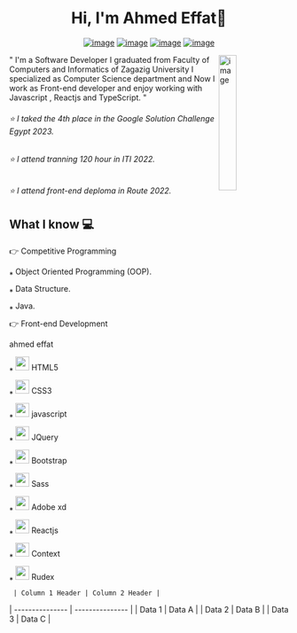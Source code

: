 <h1 align="center">Hi, I'm Ahmed Effat👋 </h1>
<p align="center">
  <a href="" ><img src="https://img.shields.io/badge/twitter-%231FA1F1?style=flat&logo=twitter&logoColor=white" alt="image"/></a>
  <a href="" ><img src="https://img.shields.io/badge/linkedin-%23017785?style=flat&logo=linkedin&logoColor=white" alt="image"/></a>
  <a href="" ><img src="https://img.shields.io/badge/youtube-%23FF0000?style=flat&logo=youtube&logoColor=white" alt="image"/></a>
  <a href="" ><img src="https://img.shields.io/badge/instagram-%23E4415F?style=flat&logo=instagram-&logoColor=white" alt="image"/></a>
</p>
<img src="https://github.com/mohamedabusrea/mohamedabusrea/blob/master/profile-img.png" align="right" width="25%" alt="image"/>

<p>
  " I'm a Software Developer I graduated from Faculty of Computers and Informatics of Zagazig University I specialized as Computer Science department and Now I work as Front-end developer and enjoy working with Javascript , Reactjs and TypeScript. "
</p>
 
<h6>⭐ I taked the 4th place in the Google Solution Challenge Egypt 2023. </h6>
<h6>⭐ I attend tranning 120 hour in ITI 2022. </h6>
<h6>⭐ I attend front-end deploma in Route 2022. </h6>

<h2>What I know 💻 </h2>
<p>👉 Competitive Programming</p>
<p>⁎ Object Oriented Programming (OOP).</p> 
<p>⁎ Data Structure. </p>
<p>⁎ Java. </p>

<p>👉 Front-end Development </p>
<a width="50%" >
    ahmed
</a>
<a width="25%">
    effat
</a>
<p>⁎ <img width="25px" src="https://encrypted-tbn0.gstatic.com/images?q=tbn:ANd9GcSS9v00g4XP1X0sFzxp64FIBSIgchtoRkAZSj_fjzq75u16gd3RcOmWYHJazTTHc6WSt30&usqp=CAU"> HTML5</p>
    <p>⁎ <img width="25px" src="https://upload.wikimedia.org/wikipedia/commons/thumb/6/62/CSS3_logo.svg/512px-CSS3_logo.svg.png"> CSS3</p>
    <p>⁎ <img width="25px" src="https://upload.wikimedia.org/wikipedia/commons/thumb/b/ba/Javascript_badge.svg/146px-Javascript_badge.svg.png?20160504163251"> javascript</p>
    <p>⁎ <img width="25px" src="https://upload.wikimedia.org/wikipedia/commons/thumb/f/fd/JQuery-Logo.svg/524px-JQuery-Logo.svg.png"> JQuery</p>
    <p>⁎ <img width="25px" src="https://upload.wikimedia.org/wikipedia/commons/thumb/b/b2/Bootstrap_logo.svg/512px-Bootstrap_logo.svg.png"> Bootstrap</p>

<p>⁎ <img width="25px" src="https://upload.wikimedia.org/wikipedia/commons/thumb/9/96/Sass_Logo_Color.svg/512px-Sass_Logo_Color.svg.png"> Sass</p>
    <p>⁎ <img width="25px" src="https://upload.wikimedia.org/wikipedia/commons/thumb/c/c2/Adobe_XD_CC_icon.svg/512px-Adobe_XD_CC_icon.svg.png"> Adobe xd</p>
    <p>⁎ <img width="25px" src="https://upload.wikimedia.org/wikipedia/commons/thumb/a/a7/React-icon.svg/512px-React-icon.svg.png"> Reactjs</p>
     <p>⁎ <img width="25px" src="https://res.cloudinary.com/practicaldev/image/fetch/s--Qj17HL0m--/c_imagga_scale,f_auto,fl_progressive,h_420,q_auto,w_1000/https://dev-to-uploads.s3.amazonaws.com/uploads/articles/emdosd9tj8bfly5is35y.png"> Context</p>
    <p>⁎ <img width="25px" src="https://cdn.worldvectorlogo.com/logos/redux.svg"> Rudex</p>


     | Column 1 Header | Column 2 Header |
| --------------- | --------------- |
| Data 1          | Data A          |
| Data 2          | Data B          |
| Data 3          | Data C          |

     
